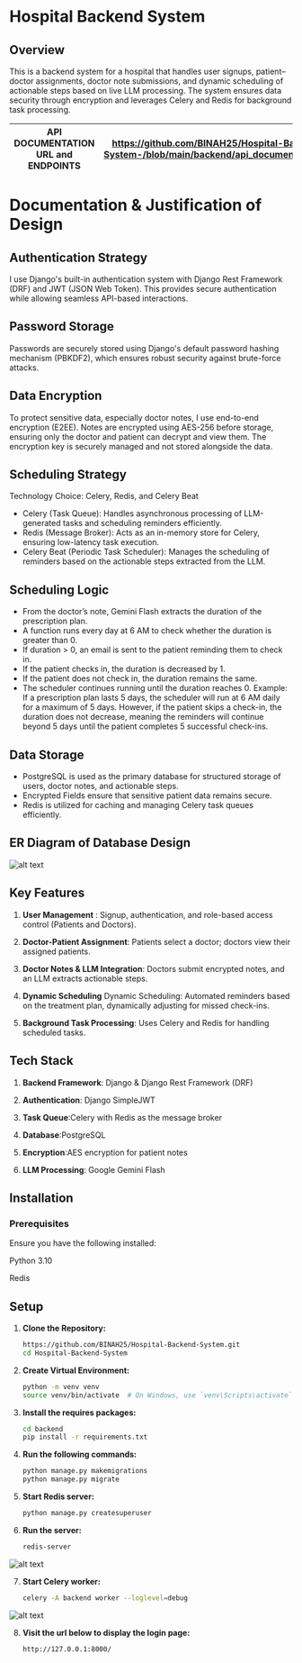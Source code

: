 # Hospital Backend System
## Overview
This is a backend system for a hospital that handles user signups, patient–doctor assignments, doctor note submissions, and dynamic scheduling of actionable steps based on live LLM processing. The system ensures data security through encryption and leverages Celery and Redis for background task processing.

| API DOCUMENTATION URL and ENDPOINTS| https://github.com/BINAH25/Hospital-Backend-System-/blob/main/backend/api_documentation.md|
| ---------------------|--------------------------------------------------------------------------------------------|

# Documentation & Justification of Design

## Authentication Strategy

I use Django's built-in authentication system with Django Rest Framework (DRF) and JWT (JSON Web Token). This provides secure authentication while allowing seamless API-based interactions.

## Password Storage

Passwords are securely stored using Django's default password hashing mechanism (PBKDF2), which ensures robust security against brute-force attacks.

## Data Encryption

To protect sensitive data, especially doctor notes, I use end-to-end encryption (E2EE). Notes are encrypted using AES-256 before storage, ensuring only the doctor and patient can decrypt and view them. The encryption key is securely managed and not stored alongside the data.

## Scheduling Strategy
Technology Choice: Celery, Redis, and Celery Beat
- Celery (Task Queue): Handles asynchronous processing of LLM-generated tasks and scheduling reminders efficiently.
- Redis (Message Broker): Acts as an in-memory store for Celery, ensuring low-latency task execution.
- Celery Beat (Periodic Task Scheduler): Manages the scheduling of reminders based on the actionable steps extracted from the LLM.

## Scheduling Logic
- From the doctor’s note, Gemini Flash extracts the duration of the prescription plan.
- A function runs every day at 6 AM to check whether the duration is greater than 0.
- If duration > 0, an email is sent to the patient reminding them to check in.
- If the patient checks in, the duration is decreased by 1.
- If the patient does not check in, the duration remains the same.
- The scheduler continues running until the duration reaches 0.
Example: If a prescription plan lasts 5 days, the scheduler will run at 6 AM daily for a maximum of 5 days. However, if the patient skips a check-in, the duration does not decrease, meaning the reminders will continue beyond 5 days until the patient completes 5 successful check-ins.


## Data Storage
- PostgreSQL is used as the primary database for structured storage of users, doctor notes, and actionable steps.
- Encrypted Fields ensure that sensitive patient data remains secure.
- Redis is utilized for caching and managing Celery task queues efficiently.

## ER Diagram of Database Design
![alt text](graph.png)

## Key Features

1. **User Management** : Signup, authentication, and role-based access control (Patients and Doctors).

2. **Doctor-Patient Assignment**: Patients select a doctor; doctors view their assigned patients.

3. **Doctor Notes & LLM Integration**: Doctors submit encrypted notes, and an LLM extracts actionable steps.

4. **Dynamic Scheduling** Dynamic Scheduling: Automated reminders based on the treatment plan, dynamically adjusting for missed check-ins.

5. **Background Task Processing**: Uses Celery and Redis for handling scheduled tasks.

## Tech Stack

1. **Backend Framework**: Django & Django Rest Framework (DRF)

2. **Authentication**: Django SimpleJWT

3. **Task Queue**:Celery with Redis as the message broker

4. **Database**:PostgreSQL

5. **Encryption**:AES encryption for patient notes

6. **LLM Processing**: Google Gemini Flash

## Installation

### Prerequisites

Ensure you have the following installed:

Python 3.10

Redis

## Setup
1. **Clone the Repository:**
   ```bash
   https://github.com/BINAH25/Hospital-Backend-System.git
   cd Hospital-Backend-System

2. **Create Virtual Environment:**
   ```bash
   python -m venv venv
   source venv/bin/activate  # On Windows, use `venv\Scripts\activate`

3. **Install the requires packages:**
   ```bash
   cd backend
   pip install -r requirements.txt


4. **Run the following commands:**
   ```bash
   python manage.py makemigrations
   python manage.py migrate

5. **Start Redis server:**
   ```bash
   python manage.py createsuperuser 

6. **Run the server:**
   ```bash
   redis-server
![alt text](image.png)

7. **Start Celery worker:**
   ```bash
   celery -A backend worker --loglevel=debug
![alt text](image-1.png)

8. **Visit the url below to display the login page:**
   ```bash
   http://127.0.0.1:8000/
